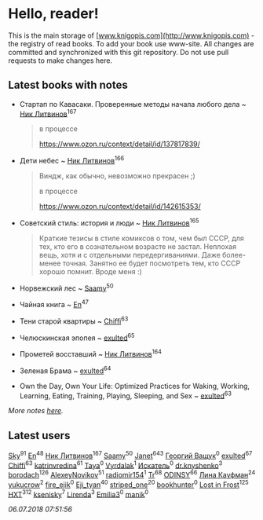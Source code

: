 # Hello, reader!
This is the main storage of [www.knigopis.com](http://www.knigopis.com) - the registry of read books.
To add your book use www-site. All changes are committed and synchronized with this git repository.
Do not use pull requests to make changes here.


## Latest books with notes
* Стартап по Кавасаки. Проверенные методы начала любого дела ~ [Ник Литвинов](users/241/241974816-vkontakte)<sup>167</sup>
    > в процессе
    > 
    > https://www.ozon.ru/context/detail/id/137817839/

* Дети небес ~ [Ник Литвинов](users/241/241974816-vkontakte)<sup>166</sup>
    > Виндж, как обычно, невозможно прекрасен ;)
    > 
    > в процессе
    > 
    > https://www.ozon.ru/context/detail/id/142615353/

* Советский стиль: история и люди ~ [Ник Литвинов](users/241/241974816-vkontakte)<sup>165</sup>
    > Краткие тезисы в стиле комиксов о том, чем был СССР, для тех, кто его в сознательном возрасте не застал. Неплохая вещь, хотя и с отдельными передергиваниями. Даже более-менее точная. Занятно ее будет посмотреть тем, кто СССР хорошо помнит. Вроде меня :)

* Норвежский лес ~ [Saamy](users/115/115226508-vkontakte)<sup>50</sup>

* Чайная книга ~ [En](users/333/333646551-vkontakte)<sup>47</sup>

* Тени старой квартиры ~ [Chiffi](users/105/105831994080785626680-google)<sup>63</sup>

* Челюскинская эпопея ~ [exulted](users/100/100599204551896265722-google)<sup>65</sup>

* Прометей восставший ~ [Ник Литвинов](users/241/241974816-vkontakte)<sup>164</sup>

* Зеленая Брама ~ [exulted](users/100/100599204551896265722-google)<sup>64</sup>

* Own the Day, Own Your Life: Optimized Practices for Waking, Working, Learning, Eating, Training, Playing, Sleeping, and Sex ~ [exulted](users/100/100599204551896265722-google)<sup>63</sup>


_More notes [here](latest_books_with_notes.md)._


## Latest users
[Sky](users/118/118049897850017649660-google)<sup>91</sup> 
[En](users/333/333646551-vkontakte)<sup>48</sup> 
[Ник Литвинов](users/241/241974816-vkontakte)<sup>167</sup> 
[Saamy](users/115/115226508-vkontakte)<sup>50</sup> 
[Janet](users/108/108113656204404967440-google)<sup>643</sup> 
[Георгий Ващук](users/660/66072413-vkontakte)<sup>0</sup> 
[exulted](users/100/100599204551896265722-google)<sup>67</sup> 
[Chiffi](users/105/105831994080785626680-google)<sup>63</sup> 
[katrinvredina](users/233/2336755-vkontakte)<sup>61</sup> 
[Taya](users/105/105423374604597435255-google)<sup>0</sup> 
[Vyrdalak](users/116/116868120340592837366-google)<sup>1</sup> 
[Искатель](users/127/1278959218901837-facebook)<sup>0</sup> 
[dr.knyshenko](users/135/135846026-vkontakte)<sup>3</sup> 
[borodach](users/157/15706320-vkontakte)<sup>126</sup> 
[AlexeyNovikov](users/170/170278332-vkontakte)<sup>51</sup> 
[radiomir154](users/409/409866568-vkontakte)<sup>1</sup> 
[Tr](users/122/12282474-vkontakte)<sup>68</sup> 
[ODINSY](users/100/100978570902186865324-google)<sup>66</sup> 
[Лина Кауфман](users/143/143278479-vkontakte)<sup>24</sup> 
[yukucrow](users/114/114827603276481734117-google)<sup>2</sup> 
[fire_ejik](users/329/32903202-vkontakte)<sup>0</sup> 
[Eji_tyan](users/235/2352103981-twitter)<sup>40</sup> 
[striped_one](users/249/249815548-vkontakte)<sup>20</sup> 
[bookhunter](users/116/116874179820969761027-google)<sup>0</sup> 
[Lost in Frost](users/103/103293621948650602575-google)<sup>125</sup> 
[HXT](users/100/100002563462782-facebook)<sup>312</sup> 
[ksenisky](users/206/2060252005-instagram)<sup>7</sup> 
[Lirenda](users/115/115388297580792197479-google)<sup>3</sup> 
[Emilia3](users/108/108597795887093847729-google)<sup>0</sup> 
[manik](users/211/211778159637422-facebook)<sup>0</sup> 


_06.07.2018 07:51:56_
